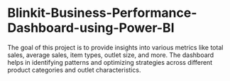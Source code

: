 # Blinkit-Business-Performance-Dashboard-using-Power-BI
The goal of this project is to provide insights into various metrics like total sales, average sales, item types, outlet size, and more. The dashboard helps in identifying patterns and optimizing strategies across different product categories and outlet characteristics.
